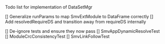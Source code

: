 Todo list for implementation of DataSetMgr

[] Generalize runParams to map SmvExtModule to DataFrame correctly
[] Add resolvedRequireDS and transition away from requireDS internally

[] De-ignore tests and ensure they now pass
  [] SmvAppDynamicResolveTest
  [] ModuleCrcConsistencyTest
  [] SmvLinkFollowTest
